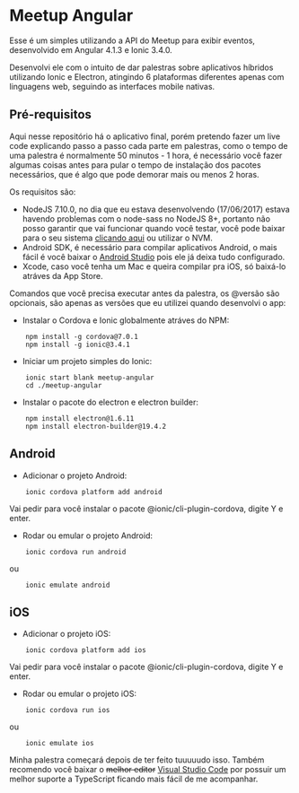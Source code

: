 Meetup Angular
=====

Esse é um simples utilizando a API do Meetup para exibir eventos, desenvolvido em Angular 4.1.3 e Ionic 3.4.0.

Desenvolvi ele com o intuito de dar palestras sobre aplicativos híbridos utilizando Ionic e Electron, atingindo 6 plataformas diferentes apenas com linguagens web, seguindo as interfaces mobile nativas.

Pré-requisitos
-----

Aqui nesse repositório há o aplicativo final, porém pretendo fazer um live code explicando passo a passo cada parte em palestras, como o tempo de uma palestra é normalmente 50 minutos - 1 hora, é necessário você fazer algumas coisas antes para pular o tempo de instalação dos pacotes necessários, que é algo que pode demorar mais ou menos 2 horas.

Os requisitos são:

- NodeJS 7.10.0, no dia que eu estava desenvolvendo (17/06/2017) estava havendo problemas com o node-sass no NodeJS 8+, portanto não posso garantir que vai funcionar quando você testar, você pode baixar para o seu sistema [clicando aqui](https://nodejs.org/dist/v7.10.0/) ou utilizar o NVM.
- Android SDK, é necessário para compilar aplicativos Android, o mais fácil é você baixar o [Android Studio](https://developer.android.com/studio/index.html) pois ele já deixa tudo configurado.
- Xcode, caso você tenha um Mac e queira compilar pra iOS, só baixá-lo atráves da App Store.

Comandos que você precisa executar antes da palestra, os @versão são opcionais, são apenas as versões que eu utilizei quando desenvolvi o app:

- Instalar o Cordova e Ionic globalmente atráves do NPM:

```
    npm install -g cordova@7.0.1
    npm install -g ionic@3.4.1
```

- Iniciar um projeto simples do Ionic:

```
    ionic start blank meetup-angular
    cd ./meetup-angular
```

- Instalar o pacote do electron e electron builder:

```
    npm install electron@1.6.11
    npm install electron-builder@19.4.2
```

Android
---

- Adicionar o projeto Android:

```
    ionic cordova platform add android
```

Vai pedir para você instalar o pacote @ionic/cli-plugin-cordova, digite Y e enter.

- Rodar ou emular o projeto Android:

```
    ionic cordova run android
```

ou

```
    ionic emulate android
```

iOS
---
- Adicionar o projeto iOS:

```
    ionic cordova platform add ios
```

Vai pedir para você instalar o pacote @ionic/cli-plugin-cordova, digite Y e enter.

- Rodar ou emular o projeto iOS:

```
    ionic cordova run ios
```

ou

```
    ionic emulate ios
```

Minha palestra começará depois de ter feito tuuuuudo isso. Também recomendo você baixar o ~~melhor editor~~ [Visual Studio Code](https://code.visualstudio.com/) por possuir um melhor suporte a TypeScript ficando mais fácil de me acompanhar.
